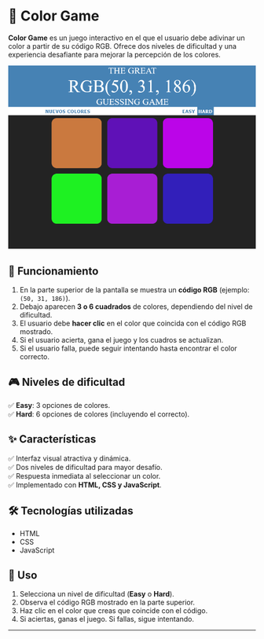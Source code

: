 # 🎨 Color Game  

**Color Game** es un juego interactivo en el que el usuario debe adivinar un color a partir de su código RGB. Ofrece dos niveles de dificultad y una experiencia desafiante para mejorar la percepción de los colores.  

![alt text][logo]

[logo]:https://github.com/Mariano-Javier/Draw.io/blob/master/The%20Great%20Guessing%20Game.png "api"

## 🚀 Funcionamiento  

1. En la parte superior de la pantalla se muestra un **código RGB** (ejemplo: `(50, 31, 186)`).  
2. Debajo aparecen **3 o 6 cuadrados** de colores, dependiendo del nivel de dificultad.  
3. El usuario debe **hacer clic** en el color que coincida con el código RGB mostrado.  
4. Si el usuario acierta, gana el juego y los cuadros se actualizan.  
5. Si el usuario falla, puede seguir intentando hasta encontrar el color correcto.  

## 🎮 Niveles de dificultad  

✅ **Easy**: 3 opciones de colores.  
✅ **Hard**: 6 opciones de colores (incluyendo el correcto).  

## ✨ Características  

✅ Interfaz visual atractiva y dinámica.  
✅ Dos niveles de dificultad para mayor desafío.  
✅ Respuesta inmediata al seleccionar un color.  
✅ Implementado con **HTML, CSS y JavaScript**.  

## 🛠️ Tecnologías utilizadas  

- HTML  
- CSS  
- JavaScript  

## 📌 Uso  

1. Selecciona un nivel de dificultad (**Easy** o **Hard**).  
2. Observa el código RGB mostrado en la parte superior.  
3. Haz clic en el color que creas que coincide con el código.  
4. Si aciertas, ganas el juego. Si fallas, sigue intentando.  

---


